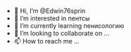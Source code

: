 - 👋 Hi, I’m @Edwin76sprin
- 👀 I’m interested in пентсы
- 🌱 I’m currently learning пенисологию
- 💞️ I’m looking to collaborate on ...
- 📫 How to reach me ...

<!---
Edwin76sprin/Edwin76sprin is a ✨ special ✨ repository because its `README.md` (this file) appears on your GitHub profile.
You can click the Preview link to take a look at your changes.
--->
